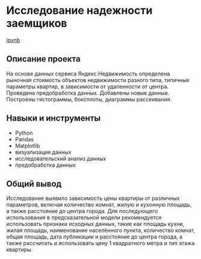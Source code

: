 # Исследование надежности заемщиков

[ipynb](https://github.com/nosnic/y_practicum/blob/main/02_apartment_sales_analysis/apartment_sales_analysis.ipynb)


## Описание проекта

На основе данных сервиса Яндекс.Недвижимость определена рыночная стоимость объектов недвижимости разного типа, типичные параметры квартир, в зависимости от удаленности от центра. Проведена предобработка данных. Добавлены новые данные. Построены гистограммы, боксплоты, диаграммы рассеивания.

## Навыки и инструменты

- Python
- Pandas
- Matplotlib
- визуализация данных
- исследовательский анализ данных
- предобработка данных

## Общий вывод

Исследование выявило зависимость цены квартиры от различных параметров, включая количество комнат, жилую и кухонную площадь, а также расстояние до центра города. Для последующего использования в предсказательной модели рекомендуется использовать признаки исходных данных, такие как площадь кухни, жилая площадь, наименование населённого пункта, количество комнат, общая площадь, дата публикации и расстояние до центра города, а также рассчитать и использовать цену 1 квадратного метра и тип этажа квартиры.
